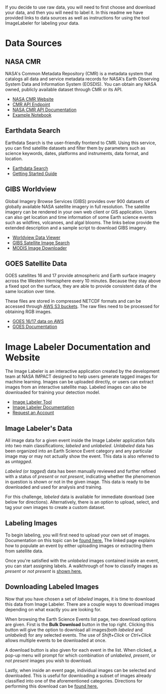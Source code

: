 If you decide to use raw data, you will need to first choose and download your data, and then you will need to label it. In this readme we have provided links to data sources as well as instructions for using the tool ImageLabeler for labeling your data.

# Data Sources
## NASA CMR

NASA's Common Metadata Repository (CMR) is a metadata system that catalogs all data and service metadata records for NASA's Earth Observing System Data and Information System (EOSDIS). You can obtain any NASA owned, publicly available dataset through CMR or its API.

* [NASA CMR Website](https://earthdata.nasa.gov/eosdis/science-system-description/eosdis-components/cmr)
* [CMR API Endpoint](https://cmr.earthdata.nasa.gov/search)
* [NASA CMR API Documentation](https://cmr.earthdata.nasa.gov/search/site/docs/search/api.html)
* [Example Notebook](cmr_search_example.ipynb)

## Earthdata Search

Earthdata Search is the user-friendly frontend to CMR. Using this service, you can find satellite datasets and filter them by parameters such as science keywords, dates, platforms and instruments, data format, and location. 

* [Earthdata Search](https://search.earthdata.nasa.gov/search)
* [Getting Started Guide](https://earthdata.nasa.gov/learn/getting-started)


## GIBS Worldview

Global Imagery Browse Services (GIBS) provides over 900 datasets of globally available NASA satellite imagery in full resolution. The satellite imagery can be rendered in your own web client or GIS application. Users can also get location and time information of some Earth science events such as wildfires, volcanoes, and algal blooms. The links below provide the extended description and a sample script to download GIBS imagery.

* [Worldview Data Viewer](https://worldview.earthdata.nasa.gov/)
* [GIBS Satellite Image Search](https://earthdata.nasa.gov/eosdis/science-system-description/eosdis-components/gibs)
* [MODIS Image Downloader](https://github.com/NASA-IMPACT/data_share/blob/master/examples/url_generator.ipynb)

## GOES Satellite Data

GOES satellites 16 and 17 provide atmospheric and Earth surface imagery across the Western Hemisphere every 10 minutes. Because they stay above a fixed spot on the surface, they are able to provide consistent data of the same location over time. 

These files are stored in compressed NETCDF formats and can be accessed through [AWS S3 buckets](https://registry.opendata.aws/noaa-goes/). The raw files need to be processed for obtaining RGB images. 

* [GOES 16/17 data on AWS](https://registry.opendata.aws/noaa-goes/)
* [GOES Documentation](https://docs.opendata.aws/noaa-goes16/cics-readme.html)


# Image Labeler Documentation and Website

The Image Labeler is an interactive application created by the development team at NASA IMPACT designed to help users generate tagged images for machine learning. Images can be uploaded directly, or users can extract images from an interactive satellite map. Labeled images can also be downloaded for training your detection model.

* [Image Labeler Tool](https://labeler.nasa-impact.net)
* [Image Labeler Documentation](https://nasa-impact.github.io/image_labeler_docs/html/index.html#)
* [Request an Account](https://forms.gle/gXd7SS5tW6h3GNzv6)

## Image Labeler's Data

All image data for a given event inside the Image Labeler application falls into two main 
classifications; *labeled* and *unlabeled*. *Unlabeled* data has been organized into an Earth 
Science Event category and any particular image may or may not actually show the event. This data is also referred to as *untagged*.

*Labeled* (or *tagged*) data has been manually reviewed and further refined with a status of 
*present* or *not present*, indicating whether the phenomenon in question is shown or not in the given image. This data is ready to be downloaded and used for analysis and training.

For this challenge, *labeled* data is available for immediate download (see below for directions). Alternatively, there is an option to upload, select, and tag your own images to create a custom dataset. 


## Labeling Images

To begin labeling, you will first need to upload your own set of images. Documentation on this topic can be [found here.](https://nasa-impact.github.io/image_labeler_docs/html/sectionfour.html) The linked 
page explains how to populate an event by either uploading images or extracting them from satellite data.

Once you're satisfied with the *unlabeled* images contained inside an event, you can start assigning labels. A walkthrough of how to classify images as *present* or *not present* is 
[shown here.](https://nasa-impact.github.io/image_labeler_docs/html/sectionfive.html)


## Downloading Labeled Images

Now that you have chosen a set of *labeled* images, it is time to download this data from Image Labeler. 
There are a couple ways to download images depending on what exactly you are looking for.

When browsing the Earth Science Events list page, two download options are given. First is the  **Bulk Download** button in the top right. Clicking this button will give the option to download all images(both *labeled* and *unlabeled*) for any selected events. The use of *Shift+Click* or  *Ctrl+Click* allows multiple events to be downloaded at once. 

A download button is also given for each event in the list. When clicked, a pop-up menu will prompt for which combination of *unlabeled*, *present*, or *not present* images you wish to download.

Lastly, when inside an event page, individual images can be selected and downloaded. This is useful for downloading a subset of images already classified into one of the aforementioned categories. 
Directions for performing this download can be [found here.](https://nasa-impact.github.io/image_labeler_docs/html/sectionsix.html#images)
